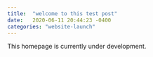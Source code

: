 ```yaml
---
title:  "welcome to this test post"
date:   2020-06-11 20:44:23 -0400
categories: "website-launch"
---
```


This homepage is currently under development.

